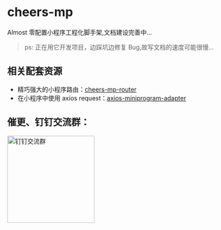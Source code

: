# cheers-mp

Almost 零配置小程序工程化脚手架,文档建设完善中...

> ps: 正在用它开发项目，边踩坑边修复 Bug,故写文档的速度可能很慢...

## 相关配套资源

- 精巧强大的小程序路由：[cheers-mp-router](https://github.com/bigmeow/cheers-mp-router)
- 在小程序中使用 axios request：[axios-miniprogram-adapter](https://github.com/bigmeow/axios-miniprogram-adapter)

## 催更、钉钉交流群：

<img width="200" alt="钉钉交流群" src="https://image-static.segmentfault.com/428/097/4280971404-5e8c793fa8d8f_articlex" />
